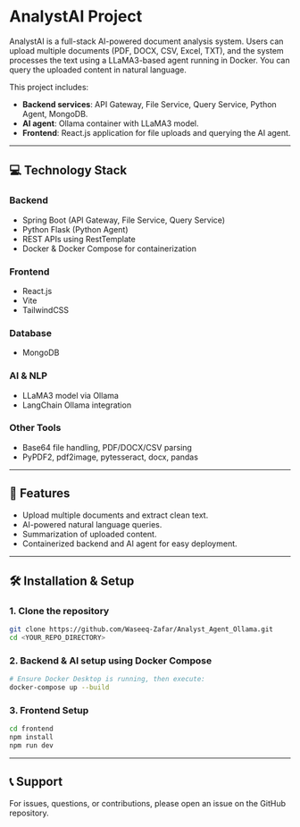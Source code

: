 # AnalystAI Project

AnalystAI is a full-stack AI-powered document analysis system. Users can upload multiple documents (PDF, DOCX, CSV, Excel, TXT), and the system processes the text using a LLaMA3-based agent running in Docker. You can query the uploaded content in natural language.

This project includes:

- **Backend services**: API Gateway, File Service, Query Service, Python Agent, MongoDB.
- **AI agent**: Ollama container with LLaMA3 model.
- **Frontend**: React.js application for file uploads and querying the AI agent.

---

## 💻 Technology Stack

### Backend
- Spring Boot (API Gateway, File Service, Query Service)
- Python Flask (Python Agent)
- REST APIs using RestTemplate
- Docker & Docker Compose for containerization

### Frontend
- React.js
- Vite
- TailwindCSS

### Database
- MongoDB

### AI & NLP
- LLaMA3 model via Ollama
- LangChain Ollama integration

### Other Tools
- Base64 file handling, PDF/DOCX/CSV parsing
- PyPDF2, pdf2image, pytesseract, docx, pandas

---

## 🚀 Features

- Upload multiple documents and extract clean text.
- AI-powered natural language queries.
- Summarization of uploaded content.
- Containerized backend and AI agent for easy deployment.

---

## 🛠️ Installation & Setup

### 1. Clone the repository

```bash
git clone https://github.com/Waseeq-Zafar/Analyst_Agent_Ollama.git
cd <YOUR_REPO_DIRECTORY>
```

### 2. Backend & AI setup using Docker Compose

```bash
# Ensure Docker Desktop is running, then execute:
docker-compose up --build
```

### 3. Frontend Setup

```bash
cd frontend
npm install
npm run dev
```

---

## 📞 Support

For issues, questions, or contributions, please open an issue on the GitHub repository.




